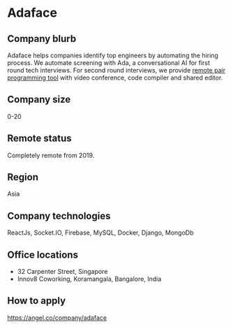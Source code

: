 # Adaface

## Company blurb

Adaface helps companies identify top engineers by automating the hiring process. We automate screening with Ada, a conversational AI for first round tech interviews. For second round interviews, we provide [remote pair programming tool](https://www.adaface.com/pair-pro) with video conference, code compiler and shared editor.

## Company size

0-20

## Remote status

Completely remote from 2019.

## Region

Asia

## Company technologies

ReactJs, Socket.IO, Firebase, MySQL, Docker, Django, MongoDb

## Office locations

- 32 Carpenter Street, Singapore
- Innov8 Coworking, Koramangala, Bangalore, India

## How to apply

https://angel.co/company/adaface
